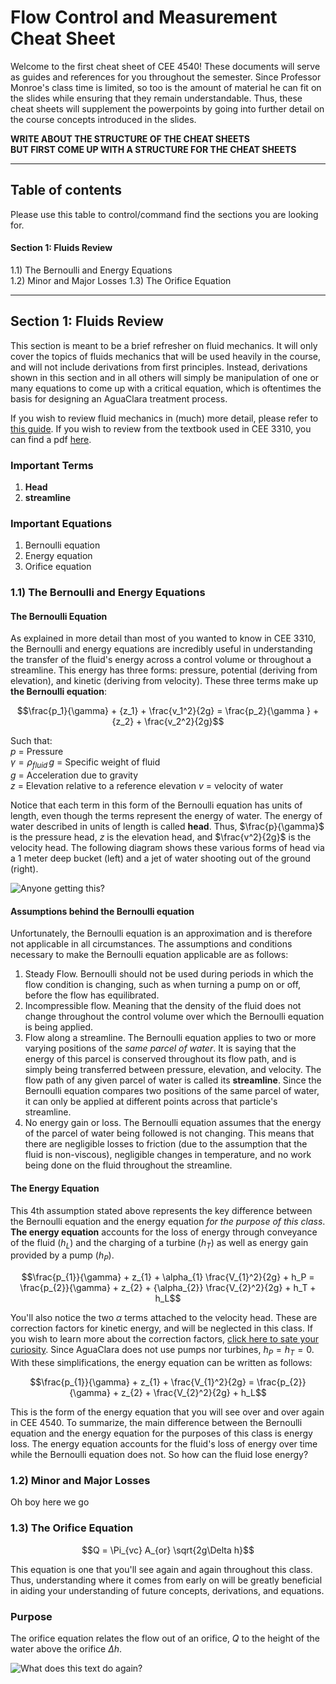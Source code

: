 # Flow Control and Measurement Cheat Sheet
Welcome to the first cheat sheet of CEE 4540! These documents will serve as guides and references for you throughout the semester. Since Professor Monroe's class time is limited, so too is the amount of material he can fit on the slides while ensuring that they remain understandable. Thus, these cheat sheets will supplement the powerpoints by going into further detail on the course concepts introduced in the slides.

**WRITE ABOUT THE STRUCTURE OF THE CHEAT SHEETS**   
**BUT FIRST COME UP WITH A STRUCTURE FOR THE CHEAT SHEETS**

---

## Table of contents
Please use this table to control/command find the sections you are looking for.

#### Section 1: Fluids Review
1.1) The Bernoulli and Energy Equations   
1.2) Minor and Major Losses
1.3) The Orifice Equation

---

## Section 1: Fluids Review
This section is meant to be a brief refresher on fluid mechanics. It will only cover the topics of fluids mechanics that will be used heavily in the course, and will not include derivations from first principles. Instead, derivations shown in this section and in all others will simply be manipulation of one or many equations to come up with a critical equation, which is oftentimes the basis for designing an AguaClara treatment process.

If you wish to review fluid mechanics in (much) more detail, please refer to [this guide](https://confluence.cornell.edu/display/cee4540/Fluids+Review+Guide "CEE 4540 Fluids Review"). If you wish to review from the textbook used in  CEE 3310, you can find a pdf [here](https://hellcareers.files.wordpress.com/2016/01/fluid-mechanics-seventh-edition-by-frank-m-white.pdf "CEE 3310 textbook").

### Important Terms
1. **Head**
2. **streamline**

### Important Equations
1. Bernoulli equation
2. Energy equation
3. Orifice equation

### 1.1) The Bernoulli and Energy Equations
#### The Bernoulli Equation
As explained in more detail than most of you wanted to know in CEE 3310, the Bernoulli and energy equations are incredibly useful in understanding the transfer of the fluid's energy across a control volume or throughout a streamline. This energy has three forms: pressure, potential (deriving from elevation), and kinetic (deriving from velocity). These three terms make up **the Bernoulli equation**:

$$\frac{p_1}{\gamma} + {z_1} + \frac{v_1^2}{2g} = \frac{p_2}{\gamma } + {z_2} + \frac{v_2^2}{2g}$$

Such that:  
$p$ = Pressure  
$\gamma = \rho_{fluid} \, g$ = Specific weight of fluid  
$g$ = Acceleration due to gravity  
$z$ = Elevation relative to a reference elevation
$v$ = velocity of water

Notice that each term in this form of the Bernoulli equation has units of length, even though the terms represent the energy of water. The energy of water described in units of length is called **head**. Thus, $\frac{p}{\gamma}$ is the pressure head, $z$ is the elevation head, and $\frac{v^2}{2g}$ is the velocity head. The following diagram shows these various forms of head via a 1 meter deep bucket (left) and a jet of water shooting out of the ground (right).

![Anyone getting this?](https://github.com/AguaClara/CEE4540_DC/blob/Flow_Control_and_Measurement/AguaClara%20Water%20Treatment%20Plant%20Design/Cheat%20Sheets/Images/Different%20forms%20of%20head.jpg)

#### Assumptions behind the Bernoulli equation
Unfortunately, the Bernoulli equation is an approximation and is therefore not applicable in all circumstances. The assumptions and conditions necessary to make the Bernoulli equation applicable are as follows:

1. Steady Flow. Bernoulli should not be used during periods in which the flow condition is changing, such as when turning a pump on or off, before the flow has equilibrated.
2. Incompressible flow. Meaning that the density of the fluid does not change throughout the control volume over which the Bernoulli equation is being applied.
3. Flow along a streamline. The Bernoulli equation applies to two or more varying positions of the *same parcel of water*. It is saying that the energy of this parcel is conserved throughout its flow path, and is simply being transferred between pressure, elevation, and velocity. The flow path of any given parcel of water is called its **streamline**. Since the Bernoulli equation compares two positions of the same parcel of water, it can only be applied at different points across that particle's streamline.
4. No energy gain or loss. The Bernoulli equation assumes that the energy of the parcel of water being followed is not changing. This means that there are negligible losses to friction (due to the assumption that the fluid is non-viscous), negligible changes in temperature, and no work being done on the fluid throughout the streamline.  

#### The Energy Equation
This 4th assumption stated above represents the key difference between the Bernoulli equation and the energy equation *for the purpose of this class*. **The energy equation** accounts for the loss of energy through conveyance of the fluid ($h_L$) and the charging of a turbine ($h_T$) as well as energy gain provided by a pump ($h_P$).

$$\frac{p_{1}}{\gamma} + z_{1} + \alpha_{1} \frac{V_{1}^2}{2g} + h_P = \frac{p_{2}}{\gamma} + z_{2} + {\alpha_{2}} \frac{V_{2}^2}{2g} + h_T + h_L$$

You'll also notice the two $\alpha$ terms attached to the velocity head. These are correction factors for kinetic energy, and will be neglected in this class. If you wish to learn more about the correction factors, [click here to sate your curiosity](http://nptel.ac.in/courses/105106114/pdfs/Unit6/6_1.pdf "Correction factor pdf"). Since AguaClara does not use pumps nor turbines, $h_P = h_T = 0$. With these simplifications, the energy equation can be written as follows:

$$\frac{p_{1}}{\gamma} + z_{1} + \frac{V_{1}^2}{2g} = \frac{p_{2}}{\gamma} + z_{2} + \frac{V_{2}^2}{2g} + h_L$$

This is the form of the energy equation that you will see over and over again in CEE 4540. To summarize, the main difference between the Bernoulli equation and the energy equation for the purposes of this class is energy loss. The energy equation accounts for the fluid's loss of energy over time while the Bernoulli equation does not. So how can the fluid lose energy?

### 1.2) Minor and Major Losses
Oh boy here we go

### 1.3) The Orifice Equation

$$Q = \Pi_{vc} A_{or} \sqrt{2g\Delta h}$$

This equation is one that you'll see again and again throughout this class. Thus, understanding where it comes from early on will be greatly beneficial in aiding your understanding of future concepts, derivations, and equations.

### Purpose
The orifice equation relates the flow out of an orifice, $Q$ to the height of the water above the orifice $\Delta h$.

![What does this text do again?](https://github.com/AguaClara/CEE4540_DC/blob/Flow_Control_and_Measurement/AguaClara%20Water%20Treatment%20Plant%20Design/Cheat%20Sheets/Images/Hole%20in%20a%20bucket.jpg)

